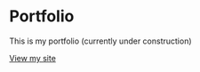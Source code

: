 # Portfolio
This is my portfolio (currently under construction)

[View my site](https://apalilio.github.io/apalilio/ap_portfolio)